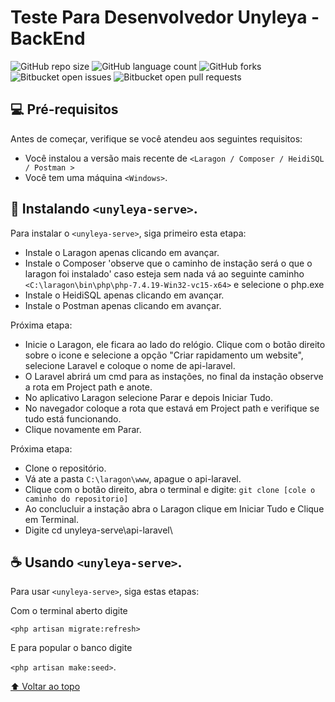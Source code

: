 # Teste Para Desenvolvedor Unyleya - BackEnd



![GitHub repo size](https://img.shields.io/github/repo-size/iuricode/README-template?style=for-the-badge)
![GitHub language count](https://img.shields.io/github/languages/count/iuricode/README-template?style=for-the-badge)
![GitHub forks](https://img.shields.io/github/forks/iuricode/README-template?style=for-the-badge)
![Bitbucket open issues](https://img.shields.io/bitbucket/issues/iuricode/README-template?style=for-the-badge)
![Bitbucket open pull requests](https://img.shields.io/bitbucket/pr-raw/iuricode/README-template?style=for-the-badge)



## 💻 Pré-requisitos

Antes de começar, verifique se você atendeu aos seguintes requisitos:

* Você instalou a versão mais recente de `<Laragon / Composer / HeidiSQL / Postman >`
* Você tem uma máquina `<Windows>`. 

## 🚀 Instalando `<unyleya-serve>`.

Para instalar o `<unyleya-serve>`, siga primeiro esta etapa:

 * Instale o Laragon apenas clicando em avançar.
 * Instale o Composer 'observe que o caminho de instação será o que o laragon foi instalado' caso esteja sem nada vá ao seguinte caminho `<C:\laragon\bin\php\php-7.4.19-Win32-vc15-x64>` e selecione o php.exe
 * Instale o HeidiSQL apenas clicando em avançar.
 * Instale o Postman apenas clicando em avançar.
  
Próxima etapa:

 * Inicie o Laragon, ele ficara ao lado do relógio. Clique com o botão direito sobre o icone e selecione a opção "Criar rapidamento um website", selecione Laravel e coloque o nome de api-laravel.
 * O Laravel abrirá um cmd para as instações, no final da instação observe a rota em Project path e anote.
 * No aplicativo Laragon selecione Parar e depois Iniciar Tudo.
 * No navegador coloque a rota que estavá em Project path e verifique se tudo está funcionando.
 * Clique novamente em Parar.
  
 
Próxima etapa:
  
  * Clone o repositório.
  * Vá ate a pasta `C:\laragon\www`, apague o api-laravel.
  * Clique com o botão direito, abra o terminal e digite: `git clone [cole o caminho do repositorio]`
  * Ao conclucluir a instação abra o Laragon clique em Iniciar Tudo e Clique em Terminal.
  * Digite cd unyleya-serve\api-laravel\
  

## ☕ Usando `<unyleya-serve>`.

Para usar `<unyleya-serve>`, siga estas etapas:
  
 Com o terminal aberto digite

`
<php artisan migrate:refresh>
`
  
E para popular o banco digite
  
 `
<php artisan make:seed>
 `.




[⬆ Voltar ao topo](#nome-do-projeto)<br>
